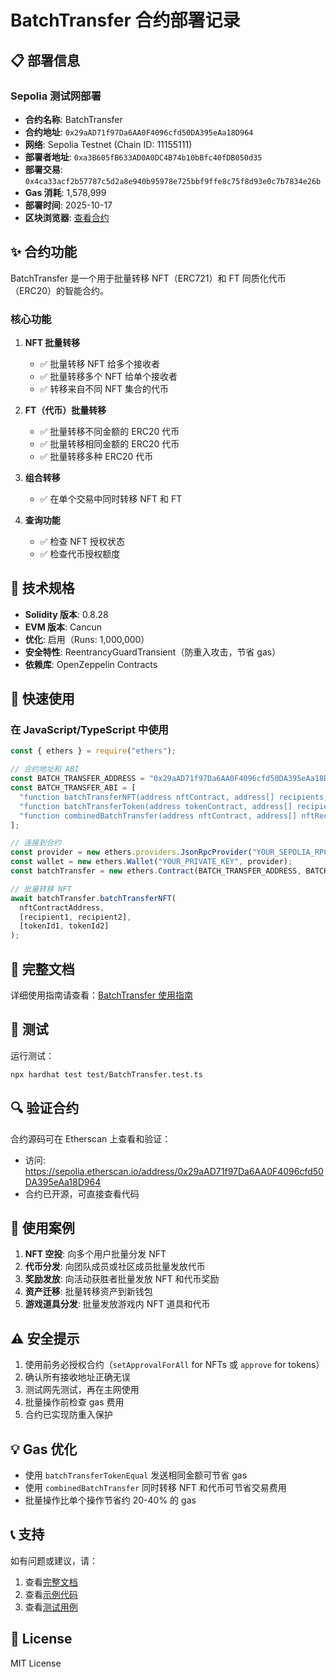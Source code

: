 # BatchTransfer 合约部署记录

## 📋 部署信息

### Sepolia 测试网部署

- **合约名称**: BatchTransfer
- **合约地址**: `0x29aAD71f97Da6AA0F4096cfd50DA395eAa18D964`
- **网络**: Sepolia Testnet (Chain ID: 11155111)
- **部署者地址**: `0xa3B605fB633AD0A0DC4B74b10bBfc40fDB050d35`
- **部署交易**: `0x4ca33acf2b57787c5d2a8e940b95978e725bbf9ffe8c75f8d93e0c7b7834e26b`
- **Gas 消耗**: 1,578,999
- **部署时间**: 2025-10-17
- **区块浏览器**: [查看合约](https://sepolia.etherscan.io/address/0x29aAD71f97Da6AA0F4096cfd50DA395eAa18D964)

## ✨ 合约功能

BatchTransfer 是一个用于批量转移 NFT（ERC721）和 FT 同质化代币（ERC20）的智能合约。

### 核心功能

1. **NFT 批量转移**
   - ✅ 批量转移 NFT 给多个接收者
   - ✅ 批量转移多个 NFT 给单个接收者
   - ✅ 转移来自不同 NFT 集合的代币

2. **FT（代币）批量转移**
   - ✅ 批量转移不同金额的 ERC20 代币
   - ✅ 批量转移相同金额的 ERC20 代币
   - ✅ 批量转移多种 ERC20 代币

3. **组合转移**
   - ✅ 在单个交易中同时转移 NFT 和 FT

4. **查询功能**
   - ✅ 检查 NFT 授权状态
   - ✅ 检查代币授权额度

## 🔧 技术规格

- **Solidity 版本**: 0.8.28
- **EVM 版本**: Cancun
- **优化**: 启用（Runs: 1,000,000）
- **安全特性**: ReentrancyGuardTransient（防重入攻击，节省 gas）
- **依赖库**: OpenZeppelin Contracts

## 🚀 快速使用

### 在 JavaScript/TypeScript 中使用

```javascript
const { ethers } = require("ethers");

// 合约地址和 ABI
const BATCH_TRANSFER_ADDRESS = "0x29aAD71f97Da6AA0F4096cfd50DA395eAa18D964";
const BATCH_TRANSFER_ABI = [
  "function batchTransferNFT(address nftContract, address[] recipients, uint256[] tokenIds)",
  "function batchTransferToken(address tokenContract, address[] recipients, uint256[] amounts)",
  "function combinedBatchTransfer(address nftContract, address[] nftRecipients, uint256[] tokenIds, address tokenContract, address[] tokenRecipients, uint256[] tokenAmounts)"
];

// 连接到合约
const provider = new ethers.providers.JsonRpcProvider("YOUR_SEPOLIA_RPC_URL");
const wallet = new ethers.Wallet("YOUR_PRIVATE_KEY", provider);
const batchTransfer = new ethers.Contract(BATCH_TRANSFER_ADDRESS, BATCH_TRANSFER_ABI, wallet);

// 批量转移 NFT
await batchTransfer.batchTransferNFT(
  nftContractAddress,
  [recipient1, recipient2],
  [tokenId1, tokenId2]
);
```

## 📖 完整文档

详细使用指南请查看：[BatchTransfer 使用指南](./docs/BatchTransfer-Usage-Guide.md)

## 🧪 测试

运行测试：
```bash
npx hardhat test test/BatchTransfer.test.ts
```

## 🔍 验证合约

合约源码可在 Etherscan 上查看和验证：
- 访问: https://sepolia.etherscan.io/address/0x29aAD71f97Da6AA0F4096cfd50DA395eAa18D964
- 合约已开源，可直接查看代码

## 📝 使用案例

1. **NFT 空投**: 向多个用户批量分发 NFT
2. **代币分发**: 向团队成员或社区成员批量发放代币
3. **奖励发放**: 向活动获胜者批量发放 NFT 和代币奖励
4. **资产迁移**: 批量转移资产到新钱包
5. **游戏道具分发**: 批量发放游戏内 NFT 道具和代币

## ⚠️ 安全提示

1. 使用前务必授权合约（`setApprovalForAll` for NFTs 或 `approve` for tokens）
2. 确认所有接收地址正确无误
3. 测试网先测试，再在主网使用
4. 批量操作前检查 gas 费用
5. 合约已实现防重入保护

## 💡 Gas 优化

- 使用 `batchTransferTokenEqual` 发送相同金额可节省 gas
- 使用 `combinedBatchTransfer` 同时转移 NFT 和代币可节省交易费用
- 批量操作比单个操作节省约 20-40% 的 gas

## 📞 支持

如有问题或建议，请：
1. 查看[完整文档](./docs/BatchTransfer-Usage-Guide.md)
2. 查看[示例代码](./examples/batch-transfer-usage.ts)
3. 查看[测试用例](./test/BatchTransfer.test.ts)

## 📜 License

MIT License

